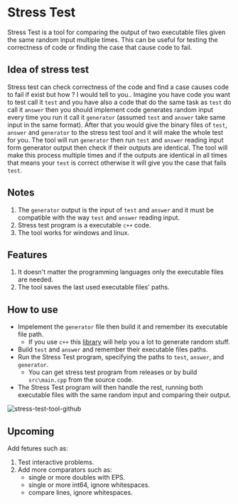 # Stress Test

Stress Test is a tool for comparing the output of two executable files given the same random input multiple times.
This can be useful for testing the correctness of code or finding the case that cause code to fail.

## Idea of stress test

Stress test can check correctness of the code and find a case causes code to fail if exist but how ? I would tell to you..
Imagine you have code you want to test call it `test` and you have also a code that do the same task as `test` do call it `answer`
then you should implement code generates random input every time you run it call it `generator` (assumed `test` and `answer` take same input in the same format).
After that you would give the binary files of `test`, `answer` and `generator` to the stress test tool and it will make the whole test for you.
The tool will run `generator` then run `test` and `answer` reading input form generator output then check if their outputs are identical. The tool will make this process multiple times and if the outputs are identical in all times that means your `test` is correct otherwise it will give you the case that fails `test`.

## Notes

1. The `generator` output is the input of `test` and `answer` and it must be compatible with the way `test` and `answer` reading input.
2. Stress test program is a executable `c++` code.
3. The tool works for windows and linux.

## Features

1. It doesn't matter the programming languages only the executable files are needed.
2. The tool saves the last used executable files' paths.

## How to use

-   Impelement the `generator` file then build it and remember its executable file path.
    -   If you use `c++` this [library](https://github.com/Omar622/Random-generator) will help you a lot to generate random stuff.
-   Build `test` and `answer` and remember their executable files paths.
-   Run the Stress Test program, specifying the paths to `test`, `answer`, and `generator`.
    -   You can get stress test program from releases or by build `src\main.cpp` from the source code.
-   The Stress Test program will then handle the rest, running both executable files with the same random input and comparing their output.

![stress-test-tool-github](https://user-images.githubusercontent.com/64589450/213480507-ecca4f60-2608-4d9d-9a26-cf9e5c1168e2.gif)

## Upcoming

Add fetures such as:

1. Test interactive problems.
2. Add more comparators such as:
    - single or more doubles with EPS.
    - single or more int64, ignore whitespaces.
    - compare lines, ignore whitespaces.
